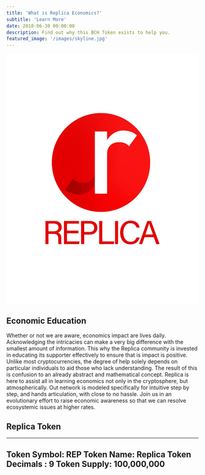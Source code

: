 ```yaml
---
title: 'What is Replica Economics?'
subtitle: 'Learn More'
date: 2018-06-30 00:00:00
description: Find out why this BCH Token exists to help you.
featured_image: '/images/skyline.jpg'
---
```


![](/images/replica_logo_2.jpeg)

## Economic Education

Whether or not we are aware, economics impact are lives daily. Acknowledging the intricacies can make a very big 		difference with the smallest amount of information. This why the Replica community is invested in educating its supporter effectively to ensure that is impact is positive. Unlike most cryptocurrencies, the degree of help solely depends on particular individuals to aid those who lack understanding. The result of this is confusion to an already abstract and mathematical concept. Replica is here to assist all in learning economics not only in the cryptosphere, but atmospherically. Out network is modeled specifically for intuitive step by step, and hands articulation, with close to no hassle. Join us in an evolutionary effort to raise economic awareness so that we can resolve ecosystemic issues at higher rates.


## Replica Token
---
Token Symbol: REP
Token Name: Replica
Token Decimals : 9
Token Supply: 100,000,000
---
